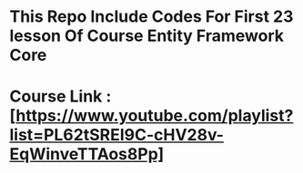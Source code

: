 # This Repo Include Codes For First 23 lesson Of Course Entity Framework Core 

# Course Link : [https://www.youtube.com/playlist?list=PL62tSREI9C-cHV28v-EqWinveTTAos8Pp]
